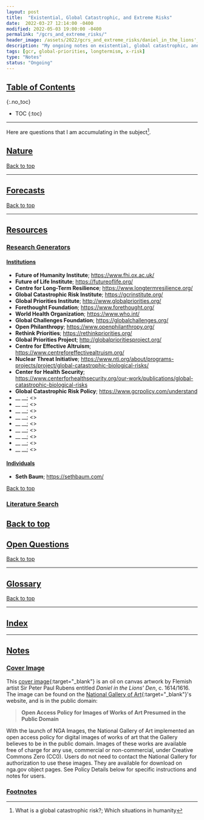 ```yaml
---
layout: post
title:  "Existential, Global Catastrophic, and Extreme Risks"
date:  2022-03-27 12:14:00 -0400
modified: 2022-05-03 19:00:00 -0400
permalink: "/gcrs_and_extreme_risks/"
header_image: /assets/2022/gcrs_and_extreme_risks/daniel_in_the_lions'_den_1965.13.1.jpg
description: "My ongoing notes on existential, global catastrophic, and extreme risk."
tags: [gcr, global-priorities, longtermism, x-risk]
type: "Notes"
status: "Ongoing"
---
```


## [Table of Contents](#top)
{:.no_toc}
* TOC
{:toc}

---

Here are questions that I am accumulating in the subject[^1].

## [Nature](#nature)

[Back to top](#top)

---

## [Forecasts](#forecasting-gcr)

[Back to top](#top)

---

## [Resources](#resources)

### [Research Generators](#research-generators)

#### [Institutions](#institutions)

- __Future of Humanity Institute__; <https://www.fhi.ox.ac.uk/>
- __Future of Life Institute__; <https://futureoflife.org/>
- __Centre for Long-Term Resilience__; <https://www.longtermresilience.org/>
- __Global Catastrophic Risk Institute__; <https://gcrinstitute.org/>
- __Global Priorities Institute__; <http://www.globalpriorities.org/>
- __Forethought Foundation__; <https://www.forethought.org/>
- __World Health Organization__; <https://www.who.int/>
- __Global Challenges Foundation__; <https://globalchallenges.org/>
- __Open Philanthropy__; <https://www.openphilanthropy.org/>
- __Rethink Priorities__; <https://rethinkpriorities.org/>  
- __Global Priorities Project__; <http://globalprioritiesproject.org/>
- __Centre for Effective Altruism__; <https://www.centreforeffectivealtruism.org/>
- __Nuclear Threat Initiative__; <https://www.nti.org/about/programs-projects/project/global-catastrophic-biological-risks/>
- __Center for Health Security__; <https://www.centerforhealthsecurity.org/our-work/publications/global-catastrophic-biological-risks>
- __Global Catastrophic Risk Policy__; <https://www.gcrpolicy.com/understand>
- __ __; <>
- __ __; <>
- __ __; <>
- __ __; <>
- __ __; <>
- __ __; <>
- __ __; <>
- __ __; <>
- __ __; <>

#### [Individuals](#individuals)

- __Seth Baum__; <https://sethbaum.com/>

[Back to top](#top)

### [Literature Search](#academic-litearture)

[Back to top](#top)
---

## [Open Questions](#questions)

[Back to top](#top)

---

## [Glossary](#glossary)

[Back to top](#top)

---

## [Index](#index)

---

## [Notes](#notes)


### [Cover Image](#cover-image)

This [cover image][cover_image]{:target="_blank"} is an oil on canvas artwork by Flemish artist Sir Peter Paul Rubens entitled _Daniel in the Lions' Den_, c. 1614/1616. The image can be found on the [National Gallery of Art][gallery]{:target="_blank"}'s website, and is in the public domain:
> __Open Access Policy for Images of Works of Art Presumed in the Public Domain__
>
With the launch of NGA Images, the National Gallery of Art implemented an open access policy for digital images of works of art that the Gallery believes to be in the public domain. Images of these works are available free of charge for any use, commercial or non-commercial, under Creative Commons Zero (CC0). Users do not need to contact the National Gallery for authorization to use these images. They are available for download on nga.gov object pages. See Policy Details below for specific instructions and notes for users.

[cover_image]: https://www.nga.gov/collection/art-object-page.50298.html "https://www.nga.gov/collection/art-object-page.50298.html"

[gallery]: https://www.nga.gov/collection-search-result.html?sortOrder=DEFAULT&artobj_downloadable=Image_download_available&pageNumber=1&lastFacet=artobj_downloadable "https://www.nga.gov/collection-search-result.html?sortOrder=DEFAULT&artobj_downloadable=Image_download_available&pageNumber=1&lastFacet=artobj_downloadable"

### [Footnotes](#footnotes)

[^1]: What is a global catastrophic risk?; Which situations in humanity
